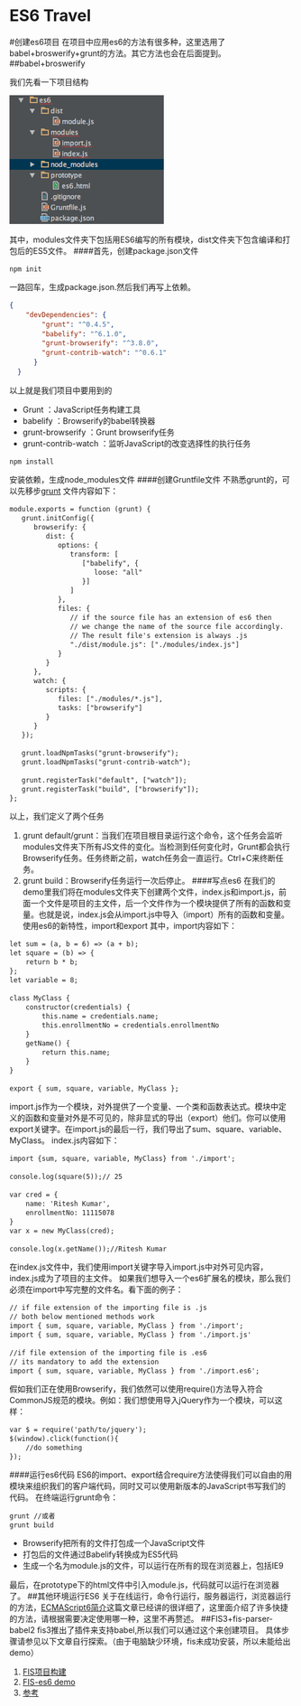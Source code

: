 # ES6 Travel

#创建es6项目
在项目中应用es6的方法有很多种，这里选用了babel+broswerify+grunt的方法。其它方法也会在后面提到。
##babel+broswerify

我们先看一下项目结构

![Alt text](./structure.png)

其中，modules文件夹下包括用ES6编写的所有模块，dist文件夹下包含编译和打包后的ES5文件。
####首先，创建package.json文件
```
npm init
```
一路回车，生成package.json.然后我们再写上依赖。
```json
{
	"devDependencies": {
	    "grunt": "^0.4.5",
	    "babelify": "^6.1.0",
	    "grunt-browserify": "^3.8.0",
	    "grunt-contrib-watch": "^0.6.1"
	  }
  }
```
  以上就是我们项目中要用到的
- Grunt ：JavaScript任务构建工具
- babelify ：Browserify的babel转换器
- grunt-browserify ：Grunt browserify任务
- grunt-contrib-watch ：监听JavaScript的改变选择性的执行任务
```
npm install
```
安装依赖，生成node_modules文件
####创建Gruntfile文件
不熟悉grunt的，可以先移步[grunt](http://gruntjs.com/)
文件内容如下：
```
module.exports = function (grunt) {
   grunt.initConfig({
      browserify: {
         dist: {
            options: {
               transform: [
                  ["babelify", {
                     loose: "all"
                  }]
               ]
            },
            files: {
               // if the source file has an extension of es6 then
               // we change the name of the source file accordingly.
               // The result file's extension is always .js
               "./dist/module.js": ["./modules/index.js"]
            }
         }
      },
      watch: {
         scripts: {
            files: ["./modules/*.js"],
            tasks: ["browserify"]
         }
      }
   });

   grunt.loadNpmTasks("grunt-browserify");
   grunt.loadNpmTasks("grunt-contrib-watch");

   grunt.registerTask("default", ["watch"]);
   grunt.registerTask("build", ["browserify"]);
};
```
以上，我们定义了两个任务
1. grunt default/grunt：当我们在项目根目录运行这个命令，这个任务会监听modules文件夹下所有JS文件的变化。当检测到任何变化时，Grunt都会执行Browserify任务。任务终断之前，watch任务会一直运行。Ctrl+C来终断任务。
2. grunt build：Browserify任务运行一次后停止。
####写点es6
在我们的demo里我们将在modules文件夹下创建两个文件，index.js和import.js，前面一个文件是项目的主文件，后一个文件作为一个模块提供了所有的函数和变量。也就是说，index.js会从import.js中导入（import）所有的函数和变量。使用es6的新特性，import和export
其中，import内容如下：
```
let sum = (a, b = 6) => (a + b);
let square = (b) => {
    return b * b;
};
let variable = 8;

class MyClass {
    constructor(credentials) {
        this.name = credentials.name;
        this.enrollmentNo = credentials.enrollmentNo
    }
    getName() {
        return this.name;
    }
}

export { sum, square, variable, MyClass };
```
import.js作为一个模块，对外提供了一个变量、一个类和函数表达式。模块中定义的函数和变量对外是不可见的，除非显式的导出（export）他们。你可以使用export关键字。在import.js的最后一行，我们导出了sum、square、variable、MyClass。
index.js内容如下：
```
import {sum, square, variable, MyClass} from './import';

console.log(square(5));// 25

var cred = {
    name: 'Ritesh Kumar',
    enrollmentNo: 11115078
}
var x = new MyClass(cred);

console.log(x.getName());//Ritesh Kumar
```
在index.js文件中，我们使用import关键字导入import.js中对外可见内容，index.js成为了项目的主文件。
如果我们想导入一个es6扩展名的模块，那么我们必须在import中写完整的文件名。看下面的例子：
```
// if file extension of the importing file is .js
// both below mentioned methods work
import { sum, square, variable, MyClass } from './import';
import { sum, square, variable, MyClass } from './import.js'

//if file extension of the importing file is .es6
// its mandatory to add the extension
import { sum, square, variable, MyClass } from './import.es6';
```
假如我们正在使用Browserify，我们依然可以使用require()方法导入符合CommonJS规范的模块。例如：我们想使用导入jQuery作为一个模块，可以这样：
```
var $ = require('path/to/jquery');
$(window).click(function(){
    //do something
});
```
####运行es6代码
ES6的import、export结合require方法使得我们可以自由的用模块来组织我们的客户端代码，同时又可以使用新版本的JavaScript书写我们的代码。
在终端运行grunt命令：
```
grunt //或者
grunt build
```
- Browserify把所有的文件打包成一个JavaScript文件
- 打包后的文件通过Babelify转换成为ES5代码
- 生成一个名为module.js的文件，可以运行在所有的现在浏览器上，包括IE9

最后，在prototype下的html文件中引入module.js，代码就可以运行在浏览器了。
##其他环境运行ES6
关于在线运行，命令行运行，服务器运行，浏览器运行的方法，[ECMAScript6简介](http://es6.ruanyifeng.com/#docs/intro)这篇文章已经讲的很详细了，这里面介绍了许多快捷的方法，请根据需要决定使用哪一种，这里不再赘述。
##FIS3+fis-parser-babel2
fis3推出了插件来支持babel,所以我们可以通过这个来创建项目。
具体步骤请参见以下文章自行探索。（由于电脑缺少环境，fis未成功安装，所以未能给出demo）

1. [FIS项目构建](http://fis.baidu.com/fis3/docs/beginning/release.html)
2. [FIS-es6 demo](https://github.com/fex-team/fis3-demo/tree/master/use-es6)
3. [参考](http://yanhaijing.com/javascript/2015/09/04/try-es2015/)
